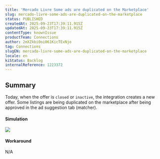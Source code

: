 ```yaml
---
title: 'Mercado Livre Some ads are duplicated on the Marketplace'
slug: mercado-livre-some-ads-are-duplicated-on-the-marketplace
status: PUBLISHED
createdAt: 2025-09-23T17:39:11.915Z
updatedAt: 2025-09-23T17:39:11.915Z
contentType: knownIssue
productTeam: Connections
author: 2mXZkbi0oi061KicTExNjo
tag: Connections
slugEN: mercado-livre-some-ads-are-duplicated-on-the-marketplace
locale: en
kiStatus: Backlog
internalReference: 1223372
---
```


## Summary


Today, when the offer is `closed` or `inactive`, the integration creates a new offer.
Some listings are being duplicated on the marketplace after being approved in the ad suggestion tab (matcher).


#### Simulation


 ![](https://vtexhelp.zendesk.com/attachments/token/m27u7nHLy02jvAIsO3B8yL3my/?name=image.png)


#### Workaround


N/A



